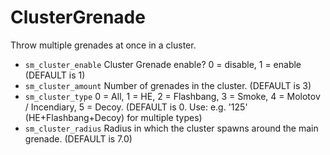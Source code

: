# ClusterGrenade
Throw multiple grenades at once in a cluster.

- ```sm_cluster_enable``` Cluster Grenade enable? 0 = disable, 1 = enable (DEFAULT is 1)
- ```sm_cluster_amount``` Number of grenades in the cluster. (DEFAULT is 3)
- ```sm_cluster_type``` 0 = All, 1 = HE, 2 = Flashbang, 3 = Smoke, 4 = Molotov / Incendiary, 5 = Decoy. (DEFAULT is 0. Use: e.g. '125' (HE+Flashbang+Decoy) for multiple types)
- ```sm_cluster_radius``` Radius in which the cluster spawns around the main grenade. (DEFAULT is 7.0)
